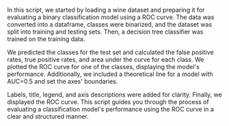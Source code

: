 In this script, we started by loading a wine dataset and preparing it for evaluating a binary classification model using a ROC curve. The data was converted into a dataframe, classes were binarized, and the dataset was split into training and testing sets. Then, a decision tree classifier was trained on the training data.

We predicted the classes for the test set and calculated the false positive rates, true positive rates, and area under the curve for each class. We plotted the ROC curve for one of the classes, displaying the model's performance. Additionally, we included a theoretical line for a model with AUC=0.5 and set the axes' boundaries.

Labels, title, legend, and axis descriptions were added for clarity. Finally, we displayed the ROC curve. This script guides you through the process of evaluating a classification model's performance using the ROC curve in a clear and structured manner.